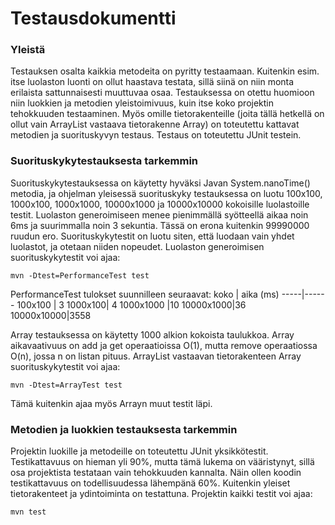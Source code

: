 # Testausdokumentti


### Yleistä
Testauksen osalta kaikkia metodeita on pyritty testaamaan. Kuitenkin esim. itse luolaston luonti on ollut haastava testata, sillä siinä on niin monta erilaista sattunnaisesti muuttuvaa osaa.
Testauksessa on otettu huomioon niin luokkien ja metodien yleistoimivuus, kuin itse koko projektin tehokkuuden testaaminen. Myös omille tietorakenteille (joita tällä hetkellä on ollut vain ArrayList vastaava tietorakenne Array) on toteutettu kattavat metodien ja suorituskyvyn testaus. Testaus on toteutettu JUnit testein.

### Suorituskykytestauksesta tarkemmin
Suorituskykytestauksessa on käytetty hyväksi Javan System.nanoTime() metodia, ja ohjelman yleisessä suorituskyky testauksessa on luotu 100x100, 1000x100, 1000x1000, 10000x1000 ja 10000x10000 kokoisille luolastoille testit. Luolaston generoimiseen menee pienimmällä syötteellä aikaa noin 6ms ja suurimmalla noin 3 sekuntia. Tässä on erona kuitenkin 99990000 ruudun ero. Suorituskykytestit on luotu siten, että luodaan vain yhdet luolastot, ja otetaan niiden nopeudet. Luolaston generoimisen suorituskykytestit voi ajaa:

```mvn -Dtest=PerformanceTest test```

PerformanceTest tulokset suunnilleen seuraavat:
koko | aika (ms)
-----|------
100x100 | 3
1000x100| 4
1000x1000 |10
10000x1000|36
10000x10000|3558

Array testauksessa on käytetty 1000 alkion kokoista taulukkoa. Array aikavaativuus on add ja get operaatioissa O(1), mutta remove operaatiossa O(n), jossa n on listan pituus.
ArrayList vastaavan tietorakenteen Array suorituskykytestit voi ajaa:

```mvn -Dtest=ArrayTest test```

Tämä kuitenkin ajaa myös Arrayn muut testit läpi.

### Metodien ja luokkien testauksesta tarkemmin
Projektin luokille ja metodeille on toteutettu JUnit yksikkötestit. Testikattavuus on hieman yli 90%, mutta tämä lukema on vääristynyt, sillä osa projektista testataan vain tehokkuuden kannalta. Näin ollen koodin testikattavuus on todellisuudessa lähempänä 60%. Kuitenkin yleiset tietorakenteet ja ydintoiminta on testattuna. Projektin kaikki testit voi ajaa:

```mvn test```